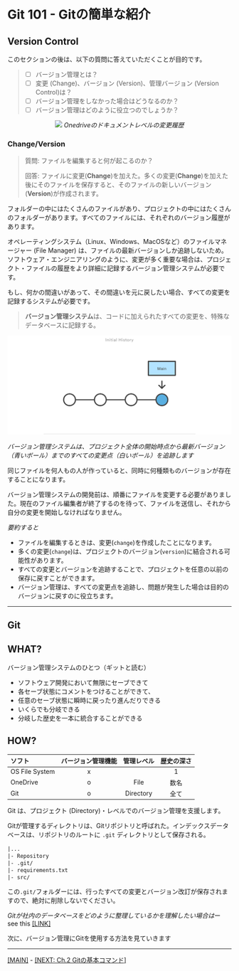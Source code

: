 # Git 101 - Gitの簡単な紹介

## Version Control

このセクションの後は、以下の質問に答えていただくことが目的です。

> - [ ] バージョン管理とは？
> - [ ] 変更 (Change)、バージョン (Version)、管理バージョン (Version Control)は？
> - [ ] バージョン管理をしなかった場合はどうなるのか？
> - [ ] バージョン管理はどのように役立つのでしょうか？

<p align="center">
<img src="https://winaero.com/blog/wp-content/uploads/2020/07/OneDrive-File-Version-History-menu-3.png" height="300" />
<em>Onedriveのドキュメントレベルの変更履歴</em>
</p>

### Change/Version

> 質問: ファイルを編集すると何が起こるのか？
>
> 回答: ファイルに変更(**Change**)を加えた。多くの変更(**Change**)を加えた後にそのファイルを保存すると、そのファイルの新しいバージョン(**Version**)が作成されます。

フォルダーの中にはたくさんのファイルがあり、プロジェクトの中にはたくさんのフォルダーがあります。すべてのファイルには、それぞれのバージョン履歴があります。

オペレーティングシステム（Linux、Windows、MacOSなど）のファイルマネージャー (File Manager) は、ファイルの最新バージョンしか追跡しないため。ソフトウェア・エンジニアリングのように、変更が多く重要な場合は、プロジェクト・ファイルの履歴をより詳細に記録するバージョン管理システムが必要です。

もし、何かの間違いがあって、その間違いを元に戻したい場合、すべての変更を記録するシステムが必要です。

> **バージョン管理システム**は、コードに加えられたすべての変更を、特殊なデータベースに記録する。

![Commit History](../assets/intro_commit-visual.svg) 

*バージョン管理システムは、プロジェクト全体の開始時点から最新バージョン（青いボール）までのすべての変更点（白いボール）を追跡します*

同じファイルを何人もの人が作っていると、同時に何種類ものバージョンが存在することになります。

バージョン管理システムの開発前は、順番にファイルを変更する必要がありました。現在のファイル編集者が終了するのを待って、ファイルを送信し、それから自分の変更を開始しなければなりません。

*要約すると*

- ファイルを編集するときは、変更(`change`)を作成したことになります。
- 多くの変更(`change`)は、プロジェクトのバージョン(`version`)に結合される可能性があります。
- すべての変更とバージョンを追跡することで、プロジェクトを任意の以前の保存に戻すことができます。
- バージョン管理は、すべての変更点を追跡し、問題が発生した場合は目的のバージョンに戻すのに役立ちます。

---

## Git

## WHAT?

バージョン管理システムのひとつ（ギットと読む）

- ソフトウェア開発において無限にセーブできて
- 各セーブ状態にコメントをつけることができて、
- 任意のセーブ状態に瞬時に戻ったり進んだりできる
- いくらでも分岐できる
- 分岐した歴史を一本に統合することができる

## HOW?

| ソフト | バージョン管理機能| 管理レベル  | 歴史の深さ| 
|:---------|:---------:|:---------:|:---------:|
|OS File System| x |  | 1 |
|OneDrive | o | File | 数名 |
|Git | o | Directory | 全て|

Git は、プロジェクト (Directory)・レベルでのバージョン管理を支援します。

Gitが管理するディレクトリは、Gitリポジトリと呼ばれた。インデックスデータベースは、リポジトリのルートに `.git` ディレクトリとして保存される。

```plain
|...
|- Repository
|- .git/
|- requirements.txt
|- src/
```

この`.git/`フォルダーには、行ったすべての変更とバージョン改訂が保存されますので、絶対に削除しないでください。

*Gitが社内のデータベースをどのように整理しているかを理解したい場合は*ー see this [[LINK]](https://github.com/kdakan/How-Git-Works)

次に、バージョン管理にGitを使用する方法を見ていきます

---
[[MAIN]](../README.md) - [[NEXT: Ch.2 Gitの基本コマンド]](./2-basics.md)
